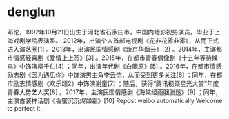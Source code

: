 # denglun

邓伦，1992年10月21日出生于河北省石家庄市，中国内地影视男演员，毕业于上海戏剧学院表演系。
2012年，出演个人首部电视剧《花非花雾非雾》，从而正式进入演艺圈[1]  。2013年，出演民国情感剧《新京华烟云》[2]  。2014年，主演都市情感轻喜剧《爱情上上签》[3]  。2015年，在都市青春偶像剧《十五年等待候鸟》中饰演柳千仁[4]  ；同年，出演年代剧《白鹿原》[5]  。2016年，在都市情感励志剧《因为遇见你》中饰演男主角李云恺，从而受到更多关注[6]  ；同年，在都市励志情感剧《欢乐颂2》中饰演谢童[7]  ；随后，获得“腾讯视频星光大赏”年度青春大势艺人奖[8]  。2017年，主演民国情感剧《海棠经雨胭脂透》[9]  ；同年，主演古装神话剧《香蜜沉沉烬如霜》[10]
Repost weibo automatically.Welcome to perfect it.
